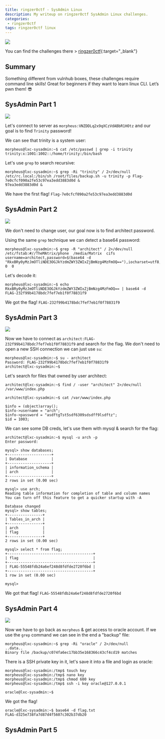 ```yaml
---
title: ringzer0ctf - SysAdmin Linux
description: My writeup on ringzer0ctf SysAdmin Linux challenges.
categories:
 - ringzer0ctf
tags: ringzer0ctf linux
---
```


![](https://miro.medium.com/max/1472/1*5M1nixCj5FzRwBMVrU-EkQ.png)

You can find the challenges there > [ringzer0ctf](https://ringzer0ctf.com/challenges){:target="_blank"}

## Summary

Something different from vulnhub boxes, these challenges require command line skills! Great for beginners if they want to learn linux CLI. Let’s pwn them! :sunglasses:

## SysAdmin Part 1

![](https://i.imgur.com/VqYGrG6.png)

Let's connect to server as `morpheus:VNZDDLq2x9qXCzVdABbR1HOtz` and our goal is to find `Trinity` password!

We can see that trinity is a system user:

```
morpheus@lxc-sysadmin:~$ cat /etc/passwd | grep -i trinity
trinity:x:1001:1002::/home/trinity:/bin/bash
```

Let's use `grep` to search recursive:

```
morpheus@lxc-sysadmin:~$ grep -Ri "trinity" / 2>/dev/null
/etc/rc.local:/bin/sh /root/files/backup.sh -u trinity -p Flag-7e0cfcf090a2fe53c97ea3edd3883d0d &                                                                                                                             97ea3edd3883d0d &
```

We have the first flag! `Flag-7e0cfcf090a2fe53c97ea3edd3883d0d`

## SysAdmin Part 2

![](https://i.imgur.com/DmuTk1b.png)

We don't need to change user, our goal now is to find architect password.

Using the same `grep` technique we can detect a base64 password:

```
morpheus@lxc-sysadmin:~$ grep -R "architect" / 2>/dev/null
/etc/fstab:#//TheMAtrix/phone  /media/Matrix  cifs  username=architect,password=$(base64 -d "RkxBRy0yMzJmOTliNDE3OGJkYzdmZWY3ZWIxZjBmNzg4MzFmOQ=="),iocharset=utf8,sec=ntlm  0  0
```

Let's decode it:

```
morpheus@lxc-sysadmin:~$ echo RkxBRy0yMzJmOTliNDE3OGJkYzdmZWY3ZWIxZjBmNzg4MzFmOQ== | base64 -d
FLAG-232f99b4178bdc7fef7eb1f0f78831f9
```

We got the flag! `FLAG-232f99b4178bdc7fef7eb1f0f78831f9`

## SysAdmin Part 3

![](https://i.imgur.com/wu9VRvO.png)

Now we have to connect as `architect:FLAG-232f99b4178bdc7fef7eb1f0f78831f9` and search for the flag. We don't need to open a new SSH connection we can just use `su`:

```
morpheus@lxc-sysadmin:~$ su - architect
Password: FLAG-232f99b4178bdc7fef7eb1f0f78831f9
architect@lxc-sysadmin:~$
```

Let's search for files that owned by user architect:

```
architect@lxc-sysadmin:~$ find / -user "architect" 2>/dev/null
/var/www/index.php
```

```
architect@lxc-sysadmin:~$ cat /var/www/index.php

$info = (object)array();
$info->username = "arch";
$info->password = "asdftgTst5sdf6309sdsdff9lsdftz";
$id = 1003;
```

We can see some DB creds, let's use them with mysql & search for the flag:

```
architect@lxc-sysadmin:~$ mysql -u arch -p
Enter password:

mysql> show databases;
+--------------------+
| Database           |
+--------------------+
| information_schema |
| arch               |
+--------------------+
2 rows in set (0.00 sec)

mysql> use arch;
Reading table information for completion of table and column names
You can turn off this feature to get a quicker startup with -A

Database changed
mysql> show tables;
+----------------+
| Tables_in_arch |
+----------------+
| arch           |
| flag           |
+----------------+
2 rows in set (0.00 sec)

mysql> select * from flag;
+---------------------------------------+
| flag                                  |
+---------------------------------------+
| FLAG-55548fdb24a6ef248d8fdfde2720f6bd |
+---------------------------------------+
1 row in set (0.00 sec)

mysql>
```

We got that flag! `FLAG-55548fdb24a6ef248d8fdfde2720f6bd`

## SysAdmin Part 4

![](https://i.imgur.com/VzGrXtu.png)

Now we have to go back as `morpheus` & get access to oracle account. If we use the `grep` command we can see in the end a "backup" file:

```
morpheus@lxc-sysadmin:~$ grep -Ri "oracle" / 2>/dev/null
..data..
Binary file /backup/c074fa6ec17bb35e168366c43cf4cd19 matches
```

There is a SSH private key in it, let's save it into a file and login as oracle:

```
morpheus@lxc-sysadmin:/tmp$ touch key
morpheus@lxc-sysadmin:/tmp$ nano key
morpheus@lxc-sysadmin:/tmp$ chmod 600 key
morpheus@lxc-sysadmin:/tmp$ ssh -i key oracle@127.0.0.1

oracle@lxc-sysadmin:~$
```

We got the flag! 

```
oracle@lxc-sysadmin:~$ base64 -d flag.txt
FLAG-d325e738fa7d87d4f5607c302b37db20
```

## SysAdmin Part 5
